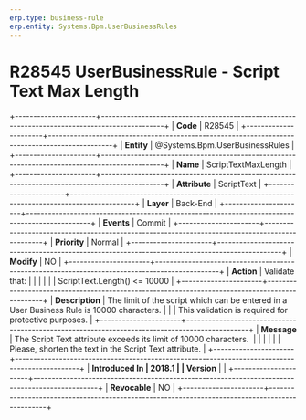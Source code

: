 ```yaml
---
erp.type: business-rule
erp.entity: Systems.Bpm.UserBusinessRules
---
```


# R28545 UserBusinessRule - Script Text Max Length
+----------------------+-----------------------------------------------------------------------------------------------+
| **Code**             | R28545                                                                                        |
+----------------------+-----------------------------------------------------------------------------------------------+
| **Entity**           | @Systems.Bpm.UserBusinessRules                                                                              |
+----------------------+-----------------------------------------------------------------------------------------------+
| **Name**             | ScriptTextMaxLength                                                                           |
+----------------------+-----------------------------------------------------------------------------------------------+
| **Attribute**        | ScriptText                                                                                    |
+----------------------+-----------------------------------------------------------------------------------------------+
| **Layer**            | Back-End                                                                                      |
+----------------------+-----------------------------------------------------------------------------------------------+
| **Events**           | Commit                                                                                        |
+----------------------+-----------------------------------------------------------------------------------------------+
| **Priority**         | Normal                                                                                        |
+----------------------+-----------------------------------------------------------------------------------------------+
| **Modify**           | NO                                                                                            |
+----------------------+-----------------------------------------------------------------------------------------------+
| **Action**           | Validate that:                                                                                |
|                      |                                                                                               |
|                      | ScriptText.Length() \<= 10000                                                                 |
+----------------------+-----------------------------------------------------------------------------------------------+
| **Description**      | The limit of the script which can be entered in a User Business Rule is 10000 characters.     |
|                      | This validation is required for protective purposes.                                          |
+----------------------+-----------------------------------------------------------------------------------------------+
| **Message**          | The Script Text attribute exceeds its limit of 10000 characters.                              |
|                      |                                                                                               |
|                      | Please, shorten the text in the Script Text attribute.                                        |
+----------------------+-----------------------------------------------------------------------------------------------+
| **Introduced In      | 2018.1                                                                                        |
| Version**            |                                                                                               |
+----------------------+-----------------------------------------------------------------------------------------------+
| **Revocable**        | NO                                                                                            |
+----------------------+-----------------------------------------------------------------------------------------------+

  

  

  
